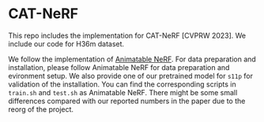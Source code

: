 # CAT-NeRF
This repo includes the implementation for CAT-NeRF [CVPRW 2023]. We include our code for H36m dataset.

We follow the implementation of [Animatable NeRF](https://github.com/zju3dv/animatable_nerf). For data preparation and installation, please follow Animatable NeRF for data preparation and evironment setup. We also provide one of our pretrained model for `s11p` for validation of the installation. You can find the corresponding scripts in `train.sh` and `test.sh` as Animatable NeRF. There might be some small differences compared with our reported numbers in the paper due to the reorg of the project.

